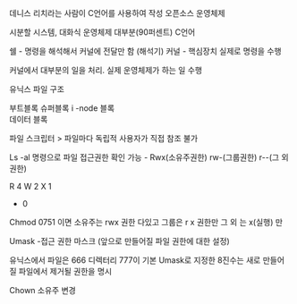 데니스 리치라는 사람이 C언어를 사용하여 작성
오픈소스 운영체제


시분할 시스템, 대화식 운영체제
대부분(90퍼센트) C언어

쉘 - 명령을 해석해서 커널에 전달만 함 (해석기)
커널 - 핵심장치 실제로 명령을 수행


커널에서 대부분의 일을 처리.
실제 운영체제가 하는 일 수행




유닉스 파일 구조

부트블록 
슈퍼블록
i -node 블록  
데이터 블록

파일 스크립터 > 파일마다 독립적
			사용자가 직접 참조 불가
			

Ls -al 명령으로 파일 접근권한 확인 가능
	- Rwx(소유주권한) rw-(그룹권한) r--(그 외 권한)
	
R	4
W	2
X	1

-	0

Chmod 0751 이면 소유주는 rwx  권한 다있고 그룹은 r x 권한만 그 외 는 x(실행) 만 

Umask -접근 권한 마스크 
(앞으로 만들어질 파일 권한에 대한 설정)

유닉스에서 파일은 666 디렉터리 777이 기본
Umask로 지정한  8진수는 새로 만들어질 파일에서 제거될 권한을 명시 

Chown 소유주 변경
